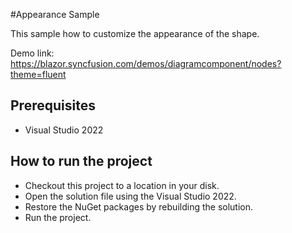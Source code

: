 #Appearance Sample

This sample how to customize the appearance of the shape.

Demo link:
https://blazor.syncfusion.com/demos/diagramcomponent/nodes?theme=fluent

## Prerequisites

* Visual Studio 2022

## How to run the project

* Checkout this project to a location in your disk.
* Open the solution file using the Visual Studio 2022.
* Restore the NuGet packages by rebuilding the solution.
* Run the project.
